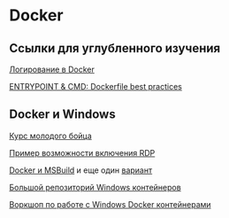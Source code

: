 # Docker

## Ссылки для углубленного изучения

[Логирование в Docker](https://medium.com/@yoanis_gil/logging-with-docker-part-1-b23ef1443aac)

[ENTRYPOINT & CMD: Dockerfile best practices](https://medium.freecodecamp.org/docker-entrypoint-cmd-dockerfile-best-practices-abc591c30e21)

## Docker и Windows

[Курс молодого бойца](https://github.com/docker/dcus-hol-2017/tree/master/windows-101)

[Пример возможности включения
RDP](https://withinrafael.com/2018/03/09/using-remote-desktop-services-in-containers/)

[Docker и
MSBuild](https://blogs.msdn.microsoft.com/vcblog/2018/08/13/using-msvc-in-a-docker-container-for-your-c-projects)
и еще один [вариант](https://github.com/StefanScherer/dockerfiles-windows/tree/master/msbuild)

[Большой репозиторий Windows
контейнеров](https://github.com/StefanScherer/dockerfiles-windows)

[Воркшоп по работе с Windows Docker контейнерами](http://stefanscherer.github.io/windows-docker-workshop/)


